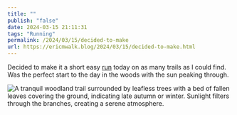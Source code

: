 ```yaml
---
title: ""
publish: "false"
date: 2024-03-15 21:11:31
tags: "Running"
permalink: /2024/03/15/decided-to-make
url: https://ericmwalk.blog/2024/03/15/decided-to-make.html
---
```


Decided to make it a short easy [run](https://strava.com/activities/10964934934) today on as many trails as I could find. Was the perfect start to the day in the woods with the sun peaking through.

![A tranquil woodland trail surrounded by leafless trees with a bed of fallen leaves covering the ground, indicating late autumn or winter. Sunlight filters through the branches, creating a serene atmosphere.](https://ericmwalk.blog/uploads/2024/4f8e5d01-44b5-4f25-92f4-34e5fabc1866.jpg)